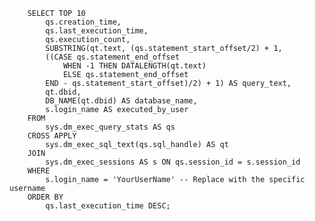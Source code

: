         SELECT TOP 10 
            qs.creation_time,
            qs.last_execution_time,
            qs.execution_count,
            SUBSTRING(qt.text, (qs.statement_start_offset/2) + 1, 
            ((CASE qs.statement_end_offset
                WHEN -1 THEN DATALENGTH(qt.text)
                ELSE qs.statement_end_offset
            END - qs.statement_start_offset)/2) + 1) AS query_text,
            qt.dbid,
            DB_NAME(qt.dbid) AS database_name,
            s.login_name AS executed_by_user
        FROM 
            sys.dm_exec_query_stats AS qs
        CROSS APPLY 
            sys.dm_exec_sql_text(qs.sql_handle) AS qt
        JOIN 
            sys.dm_exec_sessions AS s ON qs.session_id = s.session_id
        WHERE 
            s.login_name = 'YourUserName' -- Replace with the specific username
        ORDER BY 
            qs.last_execution_time DESC;
